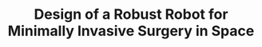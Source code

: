 ---
layout: default
title: Design of a Robust Robot for Minimally Invasive Surgery in Space
authors: WG Bircher, J Hawks, S Farritor, D Oleynikov
publication: Poster, NASA HRP Investigator's Workshop, Galveston, TX
year: 2015
award: 
doi: http://dx.doi.org/XX.XXX/
---
